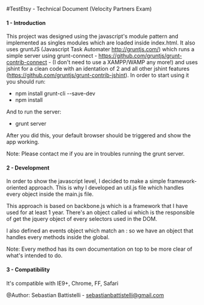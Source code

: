 #TestEtsy - Technical Document (Velocity Partners Exam)

#### 1 - Introduction

This project was designed using the javascript's module pattern and implemented as singles modules which are loaded inside index.html. It also uses gruntJS (Javascript Task Automater http://gruntjs.com/) which runs a simple server using grunt-connect - https://github.com/gruntjs/grunt-contrib-connect - (I don't need to use a XAMPP/WAMP any more!) and uses jshint for a clean code with an identation of 2 and all other jshint features (https://github.com/gruntjs/grunt-contrib-jshint). In order to start using it you should run:

* npm install grunt-cli --save-dev
* npm install

And to run the server:

* grunt server

After you did this, your default browser should be triggered and show the app working.

Note: Please contact me if you are in troubles running the grunt server.

#### 2 - Development 

In order to show the javascript level, I decided to make a simple framework-oriented approach. This is why I developed an util.js file which handles every object inside the main.js file.

This approach is based on backbone.js which is a framework that I have used for at least 1 year. There's an object called ui which is the responsible of get the jquery object of every selectors used in the DOM. 

I also defined an events object which match an <event> <selector>: <method> so we have an object that handles every methods inside the global.

Note: Every method has its own documentation on top to be more clear of what's intended to do.

#### 3 - Compatibility 

It's compatible with IE9+, Chrome, FF, Safari

@Author:
Sebastian Battistelli - sebastianbattistelli@gmail.com
